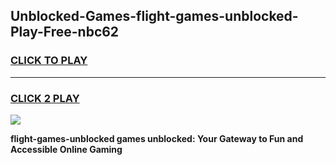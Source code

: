 
## Unblocked-Games-flight-games-unblocked-Play-Free-nbc62
<h3>
<a href="https://premium76.site?title=flight-games-unblocked&ref=23A">CLICK TO PLAY</a></h3>
<hr>

<h3>
<a href="https://premium76.site?title=flight-games-unblocked&ref=23A">CLICK 2 PLAY</a>
  
</h3>

<a href="https://premium76.site?title=flight-games-unblocked&ref=23A"><img src="https://clearcache.store/games.png"></a>


**flight-games-unblocked games unblocked: Your Gateway to Fun and Accessible Online Gaming**
